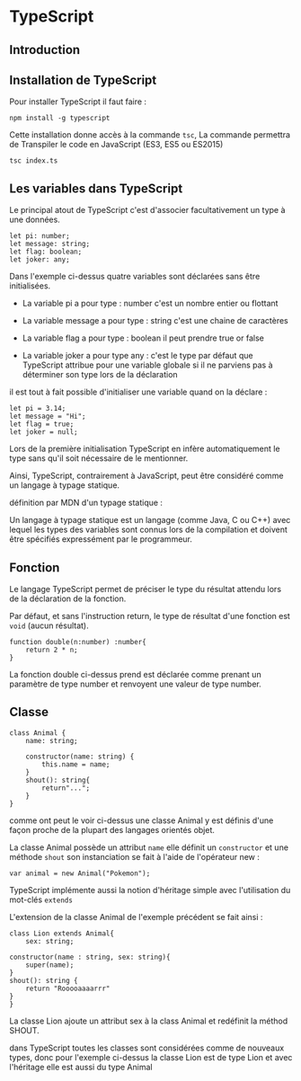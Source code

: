 # TypeScript

## Introduction

## Installation de TypeScript

Pour installer TypeScript il faut faire : 
```
npm install -g typescript
```

Cette installation donne accès à la commande `tsc`, La commande permettra de Transpiler le code en JavaScript (ES3, ES5 ou ES2015)
```
tsc index.ts
```


## Les variables dans TypeScript

Le principal atout de TypeScript c'est d'associer facultativement un type à une données.
```
let pi: number;
let message: string;
let flag: boolean;
let joker: any;
```
Dans l'exemple ci-dessus quatre variables sont déclarées sans être initialisées.

*   La variable pi a pour type : number c'est un nombre entier ou flottant

*   La variable message a pour type : string c'est une chaine de caractères

*   La variable flag a pour type : boolean il peut prendre true or false

*   La variable joker a pour type any : c'est le type par défaut que TypeScript attribue pour une variable globale si il ne parviens pas à
déterminer son type lors de la déclaration

il est tout à fait possible d'initialiser une variable quand on la déclare : 
```
let pi = 3.14;
let message = "Hi";
let flag = true;
let joker = null;  
```
Lors de la première initialisation TypeScript en infère automatiquement le type sans qu'il soit nécessaire de le mentionner.

Ainsi, TypeScript, contrairement à JavaScript, peut être considéré comme un langage à typage statique.

définition par MDN d'un typage statique : 

Un langage à typage statique est un langage (comme Java, C ou C++) avec lequel les types des variables sont connus lors de la compilation et doivent être spécifiés expressément par le programmeur.

## Fonction 

Le langage TypeScript permet de préciser le type du résultat attendu lors de la déclaration de la fonction.

Par défaut, et sans l'instruction return, le type de résultat d'une fonction est `void` (aucun résultat).
```
function double(n:number) :number{
    return 2 * n;
}
```

La fonction double ci-dessus prend est déclarée comme prenant un paramètre de type number et renvoyent une valeur de type number.

## Classe 

```
class Animal {
    name: string;

    constructor(name: string) {
        this.name = name;
    }
    shout(): string{
        return"...";
    }
}
```
comme ont peut le voir ci-dessus une classe Animal y est définis d'une façon proche de la plupart des langages orientés objet.

La classe Animal possède un attribut `name` elle définit un `constructor` et une méthode `shout` son instanciation se fait à l'aide de 
l'opérateur new : 
```
var animal = new Animal("Pokemon");
```

TypeScript implémente aussi la notion d'héritage simple avec l'utilisation du mot-clés `extends`

L'extension de la classe Animal de l'exemple précédent se fait ainsi : 
```
class Lion extends Animal{
    sex: string;
    
constructor(name : string, sex: string){
    super(name);
}
shout(): string {
    return "Rooooaaaarrr"
}
}
```

La classe Lion ajoute un attribut sex à la class Animal et redéfinit la méthod SHOUT.

dans TypeScript toutes les classes sont considérées comme de nouveaux types, donc pour l'exemple ci-dessus 
la classe Lion est de type Lion et avec l'héritage elle est aussi du type Animal 